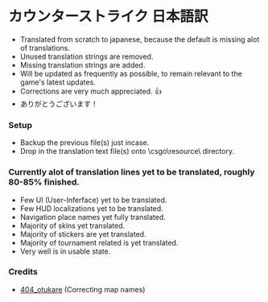 # カウンターストライク 日本語訳
   - Translated from scratch to japanese, because the default is missing alot of translations.
   - Unused translation strings are removed.
   - Missing translation strings are added.
   - Will be updated as frequently as possible, to remain relevant to the game's latest updates.
   - Corrections are very much appreciated. 👍
   - ありがとうございます！

### Setup
   - Backup the previous file(s) just incase.
   - Drop in the translation text file(s) onto \csgo\resource\ directory.

### Currently alot of translation lines yet to be translated, roughly 80-85% finished.
   - Few UI (User-Inferface) yet to be translated.
   - Few HUD localizations yet to be translated.
   - Navigation place names yet fully translated.
   - Majority of skins yet translated.
   - Majority of stickers are yet translated.
   - Majority of tournament related is yet translated.
   - Very well is in usable state.

### Credits
   - [404_otukare](https://twitch.tv/404_otukare) (Correcting map names)
